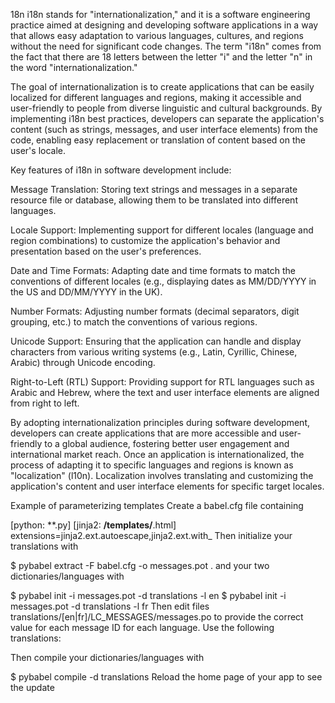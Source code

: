 18n
i18n stands for "internationalization," and it is a software engineering practice aimed at designing and developing software applications in a way that allows easy adaptation to various languages, cultures, and regions without the need for significant code changes. The term "i18n" comes from the fact that there are 18 letters between the letter "i" and the letter "n" in the word "internationalization."

The goal of internationalization is to create applications that can be easily localized for different languages and regions, making it accessible and user-friendly to people from diverse linguistic and cultural backgrounds. By implementing i18n best practices, developers can separate the application's content (such as strings, messages, and user interface elements) from the code, enabling easy replacement or translation of content based on the user's locale.

Key features of i18n in software development include:

Message Translation: Storing text strings and messages in a separate resource file or database, allowing them to be translated into different languages.

Locale Support: Implementing support for different locales (language and region combinations) to customize the application's behavior and presentation based on the user's preferences.

Date and Time Formats: Adapting date and time formats to match the conventions of different locales (e.g., displaying dates as MM/DD/YYYY in the US and DD/MM/YYYY in the UK).

Number Formats: Adjusting number formats (decimal separators, digit grouping, etc.) to match the conventions of various regions.

Unicode Support: Ensuring that the application can handle and display characters from various writing systems (e.g., Latin, Cyrillic, Chinese, Arabic) through Unicode encoding.

Right-to-Left (RTL) Support: Providing support for RTL languages such as Arabic and Hebrew, where the text and user interface elements are aligned from right to left.

By adopting internationalization principles during software development, developers can create applications that are more accessible and user-friendly to a global audience, fostering better user engagement and international market reach. Once an application is internationalized, the process of adapting it to specific languages and regions is known as "localization" (l10n). Localization involves translating and customizing the application's content and user interface elements for specific target locales.

Example of parameterizing templates
Create a babel.cfg file containing

[python: **.py]
[jinja2: **/templates/**.html]
extensions=jinja2.ext.autoescape,jinja2.ext.with_
Then initialize your translations with

$ pybabel extract -F babel.cfg -o messages.pot .
and your two dictionaries/languages with

$ pybabel init -i messages.pot -d translations -l en
$ pybabel init -i messages.pot -d translations -l fr
Then edit files translations/[en|fr]/LC_MESSAGES/messages.po to provide the correct value for each message ID for each language. Use the following translations:

Then compile your dictionaries/languages with

$ pybabel compile -d translations
Reload the home page of your app to see the update
